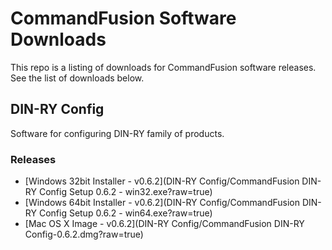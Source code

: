 # CommandFusion Software Downloads
This repo is a listing of downloads for CommandFusion software releases. See the list of downloads below.

## DIN-RY Config
Software for configuring DIN-RY family of products.

### Releases

- [Windows 32bit Installer - v0.6.2](DIN-RY Config/CommandFusion DIN-RY Config Setup 0.6.2 - win32.exe?raw=true)
- [Windows 64bit Installer - v0.6.2](DIN-RY Config/CommandFusion DIN-RY Config Setup 0.6.2 - win64.exe?raw=true)
- [Mac OS X Image - v0.6.2](DIN-RY Config/CommandFusion DIN-RY Config-0.6.2.dmg?raw=true)